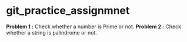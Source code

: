 # git_practice_assignmnet
**Problem 1 :** Check whether a number is Prime or not.  **Problem 2 :** Check whether a string is palindrome or not.
